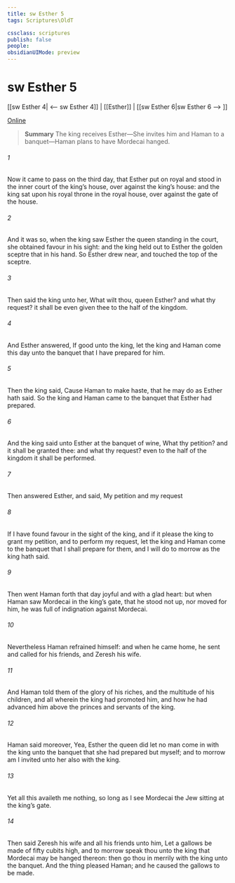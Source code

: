 ```yaml
---
title: sw Esther 5
tags: Scriptures\OldT

cssclass: scriptures
publish: false
people:
obsidianUIMode: preview
---
```


# sw Esther 5
[[sw Esther 4| <-- sw Esther 4]] | [[Esther]] | [[sw Esther 6|sw Esther 6 --> ]]

[Online](https://churchofjesuschrist.org/study/scriptures/ot/esth/5?lang=eng)

> __Summary__
The king receives Esther—She invites him and Haman to a banquet—Haman plans to have Mordecai hanged.

###### 1 
Now it came to pass on the third day, that Esther put on  royal  and stood in the inner court of the king’s house, over against the king’s house: and the king sat upon his royal throne in the royal house, over against the gate of the house.

###### 2 
And it was so, when the king saw Esther the queen standing in the court,  she obtained favour in his sight: and the king held out to Esther the golden sceptre that  in his hand. So Esther drew near, and touched the top of the sceptre.

###### 3 
Then said the king unto her, What wilt thou, queen Esther? and what  thy request? it shall be even given thee to the half of the kingdom.

###### 4 
And Esther answered, If  good unto the king, let the king and Haman come this day unto the banquet that I have prepared for him.

###### 5 
Then the king said, Cause Haman to make haste, that he may do as Esther hath said. So the king and Haman came to the banquet that Esther had prepared.

###### 6 
And the king said unto Esther at the banquet of wine, What  thy petition? and it shall be granted thee: and what  thy request? even to the half of the kingdom it shall be performed.

###### 7 
Then answered Esther, and said, My petition and my request 

###### 8 
If I have found favour in the sight of the king, and if it please the king to grant my petition, and to perform my request, let the king and Haman come to the banquet that I shall prepare for them, and I will do to morrow as the king hath said.

###### 9 
Then went Haman forth that day joyful and with a glad heart: but when Haman saw Mordecai in the king’s gate, that he stood not up, nor moved for him, he was full of indignation against Mordecai.

###### 10 
Nevertheless Haman refrained himself: and when he came home, he sent and called for his friends, and Zeresh his wife.

###### 11 
And Haman told them of the glory of his riches, and the multitude of his children, and all  wherein the king had promoted him, and how he had advanced him above the princes and servants of the king.

###### 12 
Haman said moreover, Yea, Esther the queen did let no man come in with the king unto the banquet that she had prepared but myself; and to morrow am I invited unto her also with the king.

###### 13 
Yet all this availeth me nothing, so long as I see Mordecai the Jew sitting at the king’s gate.

###### 14 
Then said Zeresh his wife and all his friends unto him, Let a gallows be made of fifty cubits high, and to morrow speak thou unto the king that Mordecai may be hanged thereon: then go thou in merrily with the king unto the banquet. And the thing pleased Haman; and he caused the gallows to be made.

